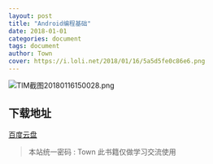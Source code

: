 ```yaml
---
layout: post
title: "Android编程基础"
date: 2018-01-01
categories: document
tags: document
author: Town
cover: https://i.loli.net/2018/01/16/5a5d5fe0c86e6.png
---
```


![TIM截图20180116150028.png](https://i.loli.net/2018/01/16/5a5da3e10b991.png)

## 下载地址

[百度云盘](https://pan.baidu.com/s/1htQbJG4)

> 本站统一密码 : Town    此书籍仅做学习交流使用
